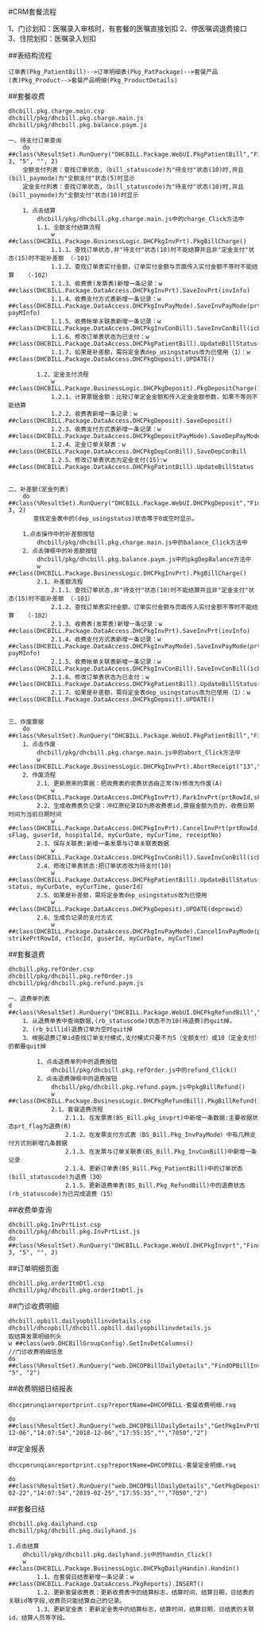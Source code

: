 #CRM套餐流程

1、门诊划扣：医嘱录入审核时，有套餐的医嘱直接划扣
2、停医嘱调退费接口
3、住院划扣：医嘱录入划扣



##表结构流程

	订单表(Pkg_PatientBill)-->订单明细表(Pkg_PatPackage)-->套餐产品(表)Pkg_Product-->套餐产品明细(Pkg_ProductDetails)



##套餐收费

	dhcbill.pkg.charge.main.csp
	dhcbill/pkg/dhcbill.pkg.charge.main.js
	dhcbill/pkg/dhcbill.pkg.balance.paym.js

	一、待支付订单查询
		do ##class(%ResultSet).RunQuery("DHCBILL.Package.WebUI.PkgPatientBill","FindPkgPatBill", 3, "5", "", 2)
		全额支付列表：查找订单状态,（bill_statuscode)为"待支付"状态(10)时,并且(bill_paymode)为"全额支付"状态(5)时显示
		定金支付列表：查找订单状态,（bill_statuscode)为"待支付"状态(10)时,并且(bill_paymode)为"全额支付"状态(10)时显示

		1、点击结算
			dhcbill/pkg/dhcbill.pkg.charge.main.js中的charge_Click方法中
			1.1、全额支付结算流程
				w ##class(DHCBILL.Package.BusinessLogic.DHCPkgInvPrt).PkgBillCharge()
				1.1.1、查找订单状态,非"待支付"状态(10)时不能结算并且非"定金支付"状态(15)时不能补差额 （-101）
				1.1.2、查找订单表实付金额，订单实付金额与页面传入实付金额不等时不能结算   （-102）
				1.1.3、收费表(发票表)新增一条记录：w ##class(DHCBILL.Package.DataAccess.DHCPkgInvPrt).SaveInvPrt(invInfo)
				1.1.4、收费支付方式表新增一条记录：w ##class(DHCBILL.Package.DataAccess.DHCPkgInvPayMode).SaveInvPayMode(prtRowId, payMInfo) 
				1.1.5、收费帐单关联表新增一条记录：w ##class(DHCBILL.Package.DataAccess.DHCPkgInvConBill).SaveInvConBill(icbInfo)
				1.1.6、修改订单表状态为已支付：w ##class(DHCBILL.Package.DataAccess.DHCPkgPatientBill).UpdateBillStatus()
				1.1.7、如果是补差额，需将定金表dep_usingstatus改为已使用（1）：w ##class(DHCBILL.Package.DataAccess.DHCPkgDeposit).UPDATE()

			1.2、定金支付流程
				w ##class(DHCBILL.Package.BusinessLogic.DHCPkgDeposit).PkgDepositCharge()
				1.2.1、计算票据金额：比较订单定金金额和传入定金金额参数，如果不等则不能结算
				1.2.2、收费表新增一条记录：w ##class(DHCBILL.Package.DataAccess.DHCPkgDeposit).SaveDeposit()
				1.2.3、收费支付方式表新增一条记录：w ##class(DHCBILL.Package.DataAccess.DHCPkgDepositPayMode).SaveDepPayMode()
				1.2.4、定金订单关联表：w ##class(DHCBILL.Package.DataAccess.DHCPkgDepConBill).SaveDepConBill
				1.2.5、修改订单表状态为定金支付(15):w ##class(DHCBILL.Package.DataAccess.DHCPkgPatintBill).UpdateBillStatus

	
	二、补差额(定金列表)
		do ##class(%ResultSet).RunQuery("DHCBILL.Package.WebUI.DHCPkgDeposit","FindPkgDeposit", 3, 2)
		   查找定金表中的(dep_usingstatus)状态等于0或空时显示。

		1.点击操作中的补差额按钮
			dhcbill/pkg/dhcbill.pkg.charge.main.js中的balance_Click方法中
		2、点击弹框中的补差额按钮
			dhcbill/pkg/dhcbill.pkg.balance.paym.js中的pkgDepBalance方法中
			w ##class(DHCBILL.Package.BusinessLogic.DHCPkgInvPrt).PkgBillCharge()
			2.1、补差额流程
				2.1.1、查找订单状态,非"待支付"状态(10)时不能结算并且非"定金支付"状态(15)时不能补差额 （-101）
				2.1.2、查找订单表实付金额，订单实付金额与页面传入实付金额不等时不能结算   （-102）
				2.1.3、收费表(发票表)新增一条记录：w ##class(DHCBILL.Package.DataAccess.DHCPkgInvPrt).SaveInvPrt(invInfo)
				2.1.4、收费支付方式表新增一条记录：w ##class(DHCBILL.Package.DataAccess.DHCPkgInvPayMode).SaveInvPayMode(prtRowId, payMInfo) 
				2.1.5、收费帐单关联表新增一条记录：w ##class(DHCBILL.Package.DataAccess.DHCPkgInvConBill).SaveInvConBill(icbInfo)
				2.1.6、修改订单表状态为已支付：w ##class(DHCBILL.Package.DataAccess.DHCPkgPatientBill).UpdateBillStatus()
				2.1.7、如果是补差额，需将定金表dep_usingstatus改为已使用（1）：w ##class(DHCBILL.Package.DataAccess.DHCPkgDeposit).UPDATE()
			

	三、作废票据
		do ##class(%ResultSet).RunQuery("DHCBILL.Package.WebUI.PkgPatientBill","FindPkgInvList","3","2")
		1、点击作废
			dhcbill/pkg/dhcbill.pkg.charge.main.js中的abort_Click方法中
			w ##class(DHCBILL.Package.BusinessLogic.DHCPkgInvPrt).AbortReceipt("13","A","7524","238^119^2")
		2、作废流程
			2.1、更新原来的票据：把收费表的收费状态由正常(N)修改为作废(A)
				w ##class(DHCBILL.Package.DataAccess.DHCPkgInvPrt).ParkInvPrt(prtRowId,sFlag)
			2.2、生成收费表负记录：冲红原纪录ID为原收费表id,票据金额为负的，收费日期时间为当前日期时间
				w ##class(DHCBILL.Package.DataAccess.DHCPkgInvPrt).CancelInvPrt(prtRowId, sFlag, guserId, hospitalId, myCurDate, myCurTime, receiptNo)
			2.3、保存关联表:新增一条发票与订单关联表数据
				w ##class(DHCBILL.Package.DataAccess.DHCPkgInvConBill).SaveInvConBill(icbInfo)
			2.4、修改订单表状态:把订单状态改为待支付(10)
				w ##class(DHCBILL.Package.DataAccess.DHCPkgPatientBill).UpdateBillStatus(myBillId, status, myCurDate, myCurTime, guserId)
			2.5、如果是补差额，需将定金表dep_usingstatus改为已使用
				w ##class(DHCBILL.Package.DataAccess.DHCPkgDeposit).UPDATE(deprowid)
			2.6、生成负记录的支付方式
				w ##class(DHCBILL.Package.DataAccess.DHCPkgInvPayMode).CancelInvPayMode(prtRowId, strikePrtRowId, ctlocId, guserId, myCurDate, myCurTime)


##套餐退费

	dhcbill.pkg.refOrder.csp		
	dhcbill/pkg/dhcbill.pkg.refOrder.js
	dhcbill/pkg/dhcbill.pkg.refund.paym.js

	一、退费单列表
	d ##class(%ResultSet).RunQuery("DHCBILL.Package.WebUI.DHCPkgRefundBill","FindPkgRefundBill","6","","2")
		1、从退费单表中查询数据,(rb_statuscode)状态不为10(待退费)的quit掉。
		2、(rb_billid)退费订单为空时quit掉
		3、根据退费订单id查找订单支付模式,支付模式只要不为5（全额支付）或10（定金支付）的都要quit掉
	
			1、点击退费单列中的退费按钮
				dhcbill/pkg/dhcbill.pkg.refOrder.js中的refund_Click()
			2、点击退费弹框中的退费按钮
				dhcbill/pkg/dhcbill.pkg.refund.paym.js中pkgBillRefund()
				w ##class(DHCBILL.Package.BusinessLogic.DHCPkgRefundBill).PkgBillRefund()
				2.1、套餐退费流程
					2.1.1、在发票表(BS_Bill.pkg_invprt)中新增一条数据:主要收据状态prt_flag为退费(R)
					2.1.2、在发票支付方式表（BS_Bill.Pkg_InvPayMode）中有几种支付方式则新增几条数据
					2.1.3、在发票与订单关联表(BS_Bill.Pkg_InvConBill)中新增一条记录
					2.1.4、更新订单表(BS_Bill.Pkg_PatientBill)中的订单状态(bill_statuscode)为退费（30）
					2.1.5、更新退费单表(BS_Bill.Pkg_RefundBill)中的退费状态(rb_statuscode)为已完成退费（15）
				

##收费单查询

	dhcbill.pkg.InvPrtList.csp
	dhcbill/pkg/dhcbill.pkg.InvPrtList.js
	do ##class(%ResultSet).RunQuery("DHCBILL.Package.WebUI.DHCPkgInvprt","FindPkgInvPrtList", 3, "5", "", 2)


##订单明细页面

	dhcbill.pkg.orderItmDtl.csp
	dhcbill/pkg/dhcbill.pkg.orderItmDtl.js


##门诊收费明细

	dhcbill.opbill.dailyopbillinvdetails.csp
	dhcbill/dhcopbill/dhcbill.opbill.dailyopbillinvdetails.js
	取结算发票明细列头
	w ##class(web.DHCBillGroupConfig).GetInvDetColumns()
	//门诊收费明细信息
	do ##class(%ResultSet).RunQuery("web.DHCOPBillDailyDetails","FindOPBillInvDetails","","","","","33050", "5", "2")

##收费明细日结报表

	dhccpmrunqianreportprint.csp?reportName=DHCOPBILL-套餐收费明细.raq

	do ##class(%ResultSet).RunQuery("web.DHCOPBillDailyDetails","GetPkgInvPrtDetails","2018-12-06","14:07:54","2018-12-06","17:55:35","","7050","2")



##定金报表

	dhccpmrunqianreportprint.csp?reportName=DHCOPBILL-套餐定金明细.raq

	do ##class(%ResultSet).RunQuery("web.DHCOPBillDailyDetails","GetPkgDeposit","2019-02-22","14:07:54","2019-02-25","17:55:35","","7050","2")



##套餐日结

	dhcbill.pkg.dailyhand.csp
	dhcbill/pkg/dhcbill.pkg.dailyhand.js

	1.点击结算
		dhcbill/pkg/dhcbill.pkg.dailyhand.js中的handin_Click()
		w ##class(DHCBILL.Package.BusinessLogic.DHCPkgDailyHandin).Handin()
			1.1、在套餐日结表新增一条记录：w ##class(DHCBILL.Package.DataAccess.PkgReports).INSERT()
			1.2、更新套餐收费表：更新收费表中的结算标志，结算时间，结算日期，日结表的关联id等字段,收费员只能结算自己的记录。
			1.3、更新定金表：更新定金表中的结算标志，结算时间，结算日期，日结表的关联id，结算人员等字段。
